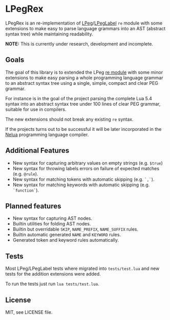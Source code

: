 # LPegRex

LPegRex is an re-implementation of [LPeg](http://www.inf.puc-rio.br/~roberto/lpeg/)/[LPegLabel](https://github.com/sqmedeiros/lpeglabel)
`re` module with some extensions to make
easy to parse language grammars into an AST (abstract syntax tree)
while maintaining readability.

**NOTE:** This is currently under research, development and incomplete.

## Goals

The goal of this library is to extended the LPeg
[re module](http://www.inf.puc-rio.br/~roberto/lpeg/re.html)
with some minor extensions to make easy parsing a whole
programming language grammar to an abstract syntax tree
using a single, simple, compact and clear PEG grammar.

For instance is in the goal of the project parsing the complete
Lua 5.4 syntax into an abstract syntax tree under 100 lines
of clear PEG grammar, suitable for use in compilers.

The new extensions should not break any existing `re` syntax.

If the projects turns out to be successful it will be later
incorporated in the [Nelua](https://github.com/edubart/nelua-lang)
programming language compiler.

## Additional Features

* New syntax for capturing arbitrary values on empty strings (e.g. `$true`)
* New syntax for throwing labels errors on failure of expected matches (e.g. `@rule`).
* New syntax for matching tokens with automatic skipping (e.g. `` `,` ``).
* New syntax for matching keywords with automatic skipping (e.g. `` `function` ``).

## Planned features

* New syntax for capturing AST nodes.
* Builtin utilities for folding AST nodes.
* Builtin but overridable `SKIP`, `NAME_PREFIX`, `NAME_SUFFIX` rules.
* Builtin automatic generated `NAME` and `KEYWORD` rules.
* Generated token and keyword rules automatically.

## Tests

Most LPeg/LPegLabel tests where migrated into `tests/test.lua`
and new tests for the addition extensions were added.

To run the tests just run `lua tests/test.lua`.

## License

MIT, see LICENSE file.
